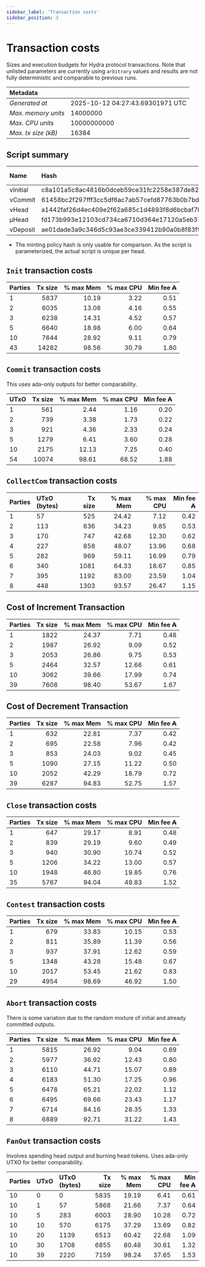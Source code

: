 ```yaml
--- 
sidebar_label: 'Transaction costs' 
sidebar_position: 3 
--- 
```


# Transaction costs 

Sizes and execution budgets for Hydra protocol transactions. Note that unlisted parameters are currently using `arbitrary` values and results are not fully deterministic and comparable to previous runs.

| Metadata | |
| :--- | :--- |
| _Generated at_ | 2025-10-12 04:27:43.69301971 UTC |
| _Max. memory units_ | 14000000 |
| _Max. CPU units_ | 10000000000 |
| _Max. tx size (kB)_ | 16384 |

## Script summary

| Name   | Hash | Size (Bytes) 
| :----- | :--- | -----------: 
| νInitial | c8a101a5c8ac4816b0dceb59ce31fc2258e387de828f02961d2f2045 | 2652 | 
| νCommit | 61458bc2f297fff3cc5df6ac7ab57cefd87763b0b7bd722146a1035c | 685 | 
| νHead | a1442faf26d4ec409e2f62a685c1d4893f8d6bcbaf7bcb59d6fa1340 | 14599 | 
| μHead | fd173b993e12103cd734ca6710d364e17120a5eb37a224c64ab2b188* | 5284 | 
| νDeposit | ae01dade3a9c346d5c93ae3ce339412b90a0b8f83f94ec6baa24e30c | 1102 | 

* The minting policy hash is only usable for comparison. As the script is parameterized, the actual script is unique per head.

## `Init` transaction costs

| Parties | Tx size | % max Mem | % max CPU | Min fee ₳ |
| :------ | ------: | --------: | --------: | --------: |
| 1| 5837 | 10.19 | 3.22 | 0.51 |
| 2| 6035 | 13.08 | 4.16 | 0.55 |
| 3| 6238 | 14.31 | 4.52 | 0.57 |
| 5| 6640 | 18.98 | 6.00 | 0.64 |
| 10| 7644 | 28.92 | 9.11 | 0.79 |
| 43| 14282 | 98.56 | 30.79 | 1.80 |


## `Commit` transaction costs
 This uses ada-only outputs for better comparability.

| UTxO | Tx size | % max Mem | % max CPU | Min fee ₳ |
| :--- | ------: | --------: | --------: | --------: |
| 1| 561 | 2.44 | 1.16 | 0.20 |
| 2| 739 | 3.38 | 1.73 | 0.22 |
| 3| 921 | 4.36 | 2.33 | 0.24 |
| 5| 1279 | 6.41 | 3.60 | 0.28 |
| 10| 2175 | 12.13 | 7.25 | 0.40 |
| 54| 10074 | 98.61 | 68.52 | 1.88 |


## `CollectCom` transaction costs

| Parties | UTxO (bytes) |Tx size | % max Mem | % max CPU | Min fee ₳ |
| :------ | :----------- |------: | --------: | --------: | --------: |
| 1 | 57 | 525 | 24.42 | 7.12 | 0.42 |
| 2 | 113 | 636 | 34.23 | 9.85 | 0.53 |
| 3 | 170 | 747 | 42.68 | 12.30 | 0.62 |
| 4 | 227 | 858 | 48.07 | 13.96 | 0.68 |
| 5 | 282 | 969 | 59.11 | 16.99 | 0.79 |
| 6 | 340 | 1081 | 64.33 | 18.67 | 0.85 |
| 7 | 395 | 1192 | 83.00 | 23.59 | 1.04 |
| 8 | 448 | 1303 | 93.57 | 26.47 | 1.15 |


## Cost of Increment Transaction

| Parties | Tx size | % max Mem | % max CPU | Min fee ₳ |
| :------ | ------: | --------: | --------: | --------: |
| 1| 1822 | 24.37 | 7.71 | 0.48 |
| 2| 1987 | 26.92 | 9.09 | 0.52 |
| 3| 2053 | 26.86 | 9.75 | 0.53 |
| 5| 2464 | 32.57 | 12.66 | 0.61 |
| 10| 3062 | 39.66 | 17.99 | 0.74 |
| 39| 7608 | 98.40 | 53.67 | 1.67 |


## Cost of Decrement Transaction

| Parties | Tx size | % max Mem | % max CPU | Min fee ₳ |
| :------ | ------: | --------: | --------: | --------: |
| 1| 632 | 22.81 | 7.37 | 0.42 |
| 2| 695 | 22.58 | 7.96 | 0.42 |
| 3| 853 | 24.03 | 9.02 | 0.45 |
| 5| 1090 | 27.15 | 11.22 | 0.50 |
| 10| 2052 | 42.29 | 18.79 | 0.72 |
| 39| 6287 | 94.83 | 52.75 | 1.57 |


## `Close` transaction costs

| Parties | Tx size | % max Mem | % max CPU | Min fee ₳ |
| :------ | ------: | --------: | --------: | --------: |
| 1| 647 | 29.17 | 8.91 | 0.48 |
| 2| 839 | 29.19 | 9.60 | 0.49 |
| 3| 940 | 30.90 | 10.74 | 0.52 |
| 5| 1206 | 34.22 | 13.00 | 0.57 |
| 10| 1948 | 46.80 | 19.85 | 0.76 |
| 35| 5767 | 94.04 | 49.83 | 1.52 |


## `Contest` transaction costs

| Parties | Tx size | % max Mem | % max CPU | Min fee ₳ |
| :------ | ------: | --------: | --------: | --------: |
| 1| 679 | 33.83 | 10.15 | 0.53 |
| 2| 811 | 35.89 | 11.39 | 0.56 |
| 3| 937 | 37.91 | 12.62 | 0.59 |
| 5| 1348 | 43.28 | 15.48 | 0.67 |
| 10| 2017 | 53.45 | 21.62 | 0.83 |
| 29| 4954 | 98.69 | 46.92 | 1.50 |


## `Abort` transaction costs
There is some variation due to the random mixture of initial and already committed outputs.

| Parties | Tx size | % max Mem | % max CPU | Min fee ₳ |
| :------ | ------: | --------: | --------: | --------: |
| 1| 5815 | 26.92 | 9.04 | 0.69 |
| 2| 5977 | 36.92 | 12.43 | 0.80 |
| 3| 6110 | 44.71 | 15.07 | 0.89 |
| 4| 6183 | 51.30 | 17.25 | 0.96 |
| 5| 6478 | 65.21 | 22.02 | 1.12 |
| 6| 6495 | 69.66 | 23.43 | 1.17 |
| 7| 6714 | 84.16 | 28.35 | 1.33 |
| 8| 6889 | 92.71 | 31.22 | 1.43 |


## `FanOut` transaction costs
Involves spending head output and burning head tokens. Uses ada-only UTXO for better comparability.

| Parties | UTxO  | UTxO (bytes) | Tx size | % max Mem | % max CPU | Min fee ₳ |
| :------ | :---- | :----------- | ------: | --------: | --------: | --------: |
| 10 | 0 | 0 | 5835 | 19.19 | 6.41 | 0.61 |
| 10 | 1 | 57 | 5868 | 21.66 | 7.37 | 0.64 |
| 10 | 5 | 283 | 6003 | 28.90 | 10.28 | 0.72 |
| 10 | 10 | 570 | 6175 | 37.29 | 13.69 | 0.82 |
| 10 | 20 | 1139 | 6513 | 60.42 | 22.68 | 1.09 |
| 10 | 30 | 1708 | 6855 | 80.48 | 30.61 | 1.32 |
| 10 | 39 | 2220 | 7159 | 98.24 | 37.65 | 1.53 |

